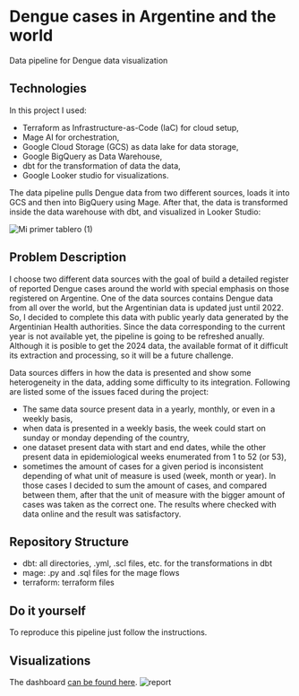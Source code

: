 # Dengue cases in Argentine and the world
Data pipeline for Dengue data visualization

## Technologies
In this project I used:

- Terraform as Infrastructure-as-Code (IaC) for cloud setup,
- Mage AI for orchestration,
- Google Cloud Storage (GCS) as data lake for data storage,
- Google BigQuery as Data Warehouse,
- dbt for the transformation of data the data,
- Google Looker studio for visualizations.

The data pipeline pulls Dengue data from two different sources, loads it into GCS and then into BigQuery using Mage. After that, the data is transformed inside the data warehouse with dbt, and visualized in Looker Studio:

![Mi primer tablero (1)](https://github.com/DNR258/de_dengue/assets/97068501/e1af016c-1c3a-449a-877c-8624496a79b1)

## Problem Description
I choose two different data sources with the goal of build a detailed register of reported Dengue cases around the world with special emphasis on those registered on Argentine. One of the data sources contains Dengue data from all over the world, but the Argentinian data is updated just until 2022. So, I decided to complete this data with public yearly data generated by the Argentinian Health authorities. Since the data corresponding to the current year is not available yet, the pipeline is going to be refreshed anually. Although it is posible to get the 2024 data, the available format of it difficult its extraction and processing, so it will be a future challenge. 

Data sources differs in how the data is presented and show some heterogeneity in the data, adding some difficulty to its integration. Following are listed some of the issues faced during the project:
- The same data source present data in a yearly, monthly, or even in a weekly basis,
- when data is presented in a weekly basis, the week could start on sunday or monday depending of the country,
- one dataset present data with start and end dates, while the other present data in epidemiological weeks enumerated from 1 to 52 (or 53),
- sometimes the amount of cases for a given period is inconsistent depending of what unit of measure is used (week, month or year). In those cases I decided to sum the amount of cases, and compared between them, after that the unit of measure with the bigger amount of cases was taken as the correct one. The results where checked with data online and the result was satisfactory.   

## Repository Structure
- dbt: all directories, .yml, .scl files, etc. for the transformations in dbt
- mage: .py and .sql files for the mage flows
- terraform: terraform files


## Do it yourself
To reproduce this pipeline just follow the instructions.

## Visualizations
The dashboard [can be found here](https://lookerstudio.google.com/reporting/e7dd5962-a277-443a-a2bf-6bd6ed124200).
![report](https://github.com/DNR258/de_dengue/assets/97068501/76a50cb4-662e-48fe-9078-6eccf12fb78d)
